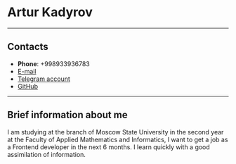 # Artur Kadyrov
------
## Contacts
* __Phone__: +998933936783
* [E-mail](arturkadyrov729@gmail.com)
* [Telegram account](t.me/Neversaynever24)
* [GitHub](https://github.com/Neversaynever24?tab=repositories)
---
## Brief information about me
I am studying at the branch of Moscow State University in the second year at the Faculty of Applied Mathematics and Informatics, I want to get a job as a Frontend developer in the next 6 months. I learn quickly with a good assimilation of information.